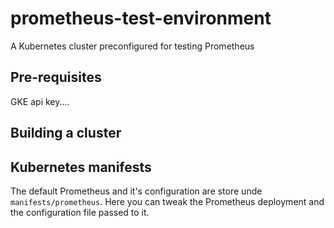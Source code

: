 # prometheus-test-environment
A Kubernetes cluster preconfigured for testing Prometheus


## Pre-requisites
GKE api key....

## Building a cluster

## Kubernetes manifests 
The default Prometheus and it's configuration are store unde `manifests/prometheus`.
Here you can tweak the Prometheus deployment and the configuration file passed to it.